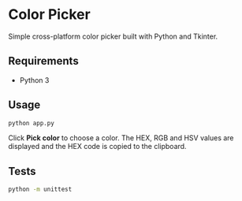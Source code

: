 # Color Picker

Simple cross-platform color picker built with Python and Tkinter.

## Requirements

- Python 3

## Usage

```bash
python app.py
```

Click **Pick color** to choose a color. The HEX, RGB and HSV values are displayed and the HEX code is copied to the clipboard.

## Tests

```bash
python -m unittest
```
